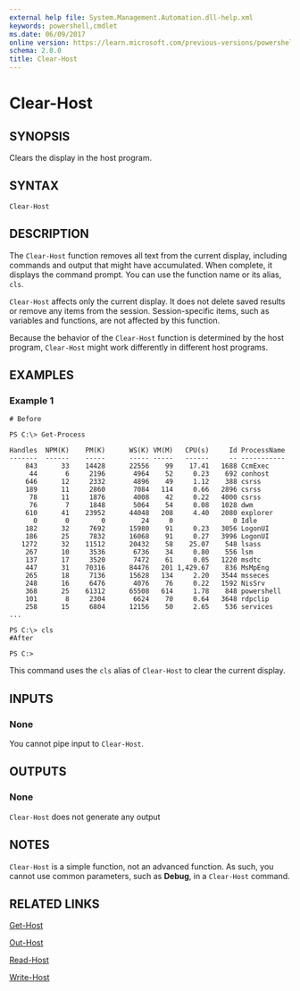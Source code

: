 ```yaml
---
external help file: System.Management.Automation.dll-help.xml
keywords: powershell,cmdlet
ms.date: 06/09/2017
online version: https://learn.microsoft.com/previous-versions/powershell/module/Microsoft.PowerShell.Core/clear-host?view=powershell-4.0&WT.mc_id=ps-gethelp
schema: 2.0.0
title: Clear-Host
---
```


# Clear-Host

## SYNOPSIS

Clears the display in the host program.

## SYNTAX

```
Clear-Host
```

## DESCRIPTION

The `Clear-Host` function removes all text from the current display, including commands and output
that might have accumulated. When complete, it displays the command prompt. You can use the function
name or its alias, `cls`.

`Clear-Host` affects only the current display. It does not delete saved results or remove any items
from the session. Session-specific items, such as variables and functions, are not affected by this
function.

Because the behavior of the `Clear-Host` function is determined by the host program, `Clear-Host`
might work differently in different host programs.

## EXAMPLES

### Example 1

```
# Before

PS C:\> Get-Process

Handles  NPM(K)    PM(K)      WS(K) VM(M)   CPU(s)     Id ProcessName
-------  ------    -----      ----- -----   ------     -- -----------
    843      33    14428      22556    99    17.41   1688 CcmExec
     44       6     2196       4964    52     0.23    692 conhost
    646      12     2332       4896    49     1.12    388 csrss
    189      11     2860       7084   114     0.66   2896 csrss
     78      11     1876       4008    42     0.22   4000 csrss
     76       7     1848       5064    54     0.08   1028 dwm
    610      41    23952      44048   208     4.40   2080 explorer
      0       0        0         24     0               0 Idle
    182      32     7692      15980    91     0.23   3056 LogonUI
    186      25     7832      16068    91     0.27   3996 LogonUI
   1272      32    11512      20432    58    25.07    548 lsass
    267      10     3536       6736    34     0.80    556 lsm
    137      17     3520       7472    61     0.05   1220 msdtc
    447      31    70316      84476   201 1,429.67    836 MsMpEng
    265      18     7136      15628   134     2.20   3544 msseces
    248      16     6476       4076    76     0.22   1592 NisSrv
    368      25    61312      65508   614     1.78    848 powershell
    101       8     2304       6624    70     0.64   3648 rdpclip
    258      15     6804      12156    50     2.65    536 services
...

PS C:\> cls
#After

PS C:>
```

This command uses the `cls` alias of `Clear-Host` to clear the current display.

## INPUTS

### None

You cannot pipe input to `Clear-Host`.

## OUTPUTS

### None

`Clear-Host` does not generate any output

## NOTES

`Clear-Host` is a simple function, not an advanced function. As such, you cannot use common
parameters, such as **Debug**, in a `Clear-Host` command.

## RELATED LINKS

[Get-Host](xref:Microsoft.PowerShell.Utility.Get-Host)

[Out-Host](Out-Host.md)

[Read-Host](xref:Microsoft.PowerShell.Utility.Read-Host)

[Write-Host](xref:Microsoft.PowerShell.Utility.Write-Host)
